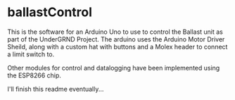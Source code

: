 # ballastControl
This is the software for an Arduino Uno to use to control the Ballast unit as part of the UnderGRND Project.
The arduino uses the Arduino Motor Driver Sheild, along with a custom hat with buttons and a Molex header to connect a limit switch to.

Other modules for control and datalogging have been implemented using the ESP8266 chip.

I'll finish this readme eventually...
